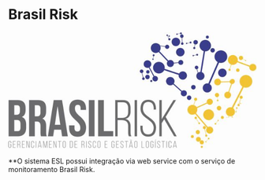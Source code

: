 <!-- TITLE: Integração Brasil Risk -->
<!-- SUBTITLE: A quick summary of Integracao Brasil Risk -->

# Brasil Risk
![Logo Final 2](/uploads/logo-final-2.jpg "Logo Final 2")

**O sistema ESL possui integração via web service com o serviço de monitoramento Brasil Risk.
